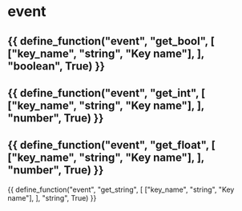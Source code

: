 # event

{{ define_function("event", "get_bool", [
    ["key_name", "string", "Key name"],
], "boolean", True) }}
---
{{ define_function("event", "get_int", [
    ["key_name", "string", "Key name"],
], "number", True) }}
---
{{ define_function("event", "get_float", [
    ["key_name", "string", "Key name"],
], "number", True) }}
---
{{ define_function("event", "get_string", [
    ["key_name", "string", "Key name"],
], "string", True) }}
